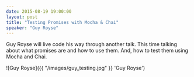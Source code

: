 ```yaml
---
date: 2015-08-19 19:00:00
layout: post
title: "Testing Promises with Mocha & Chai"
speaker: "Guy Royse"
---
```


Guy Royse will live code his way through another talk. This time talking about
what promises are and how to use them. And, how to test them using Mocha and
Chai.

![Guy Royse]({{ "/images/guy_testing.jpg" }} 'Guy Royse')
